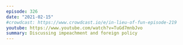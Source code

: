 ```yaml
---
episode: 326
date: "2021-02-15"
#crowdcast: https://www.crowdcast.io/e/in-lieu-of-fun-episode-219
youtube: https://www.youtube.com/watch?v=TuGd7mnbJvo
summary: Discussing impeachment and foreign policy
---
```

